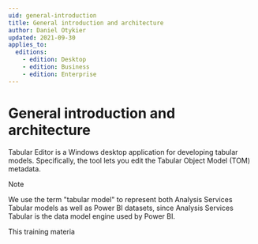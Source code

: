 ```yaml
---
uid: general-introduction
title: General introduction and architecture
author: Daniel Otykier
updated: 2021-09-30
applies_to:
  editions:
    - edition: Desktop
    - edition: Business
    - edition: Enterprise
---
```


# General introduction and architecture

Tabular Editor is a Windows desktop application for developing tabular models. Specifically, the tool lets you edit the Tabular Object Model (TOM) metadata.

> [!NOTE]
> We use the term "tabular model" to represent both Analysis Services Tabular models as well as Power BI datasets, since Analysis Services Tabular is the data model engine used by Power BI.

This training materia